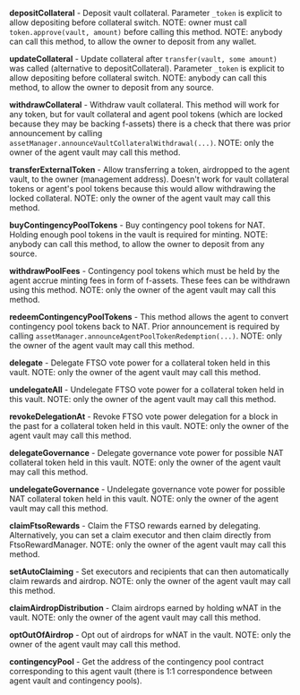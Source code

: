 **depositCollateral** - Deposit vault collateral. Parameter `_token` is explicit to allow depositing before collateral switch.
NOTE: owner must call `token.approve(vault, amount)` before calling this method. NOTE: anybody can call this method, to allow the owner to deposit from any wallet.

**updateCollateral** - Update collateral after `transfer(vault, some amount)` was called (alternative to depositCollateral). Parameter `_token` is explicit to allow depositing before collateral switch.
NOTE: anybody can call this method, to allow the owner to deposit from any source.

**withdrawCollateral** - Withdraw vault collateral. This method will work for any token, but for vault collateral and agent pool tokens (which are locked because they may be backing f-assets) there is a check that there was prior announcement by calling `assetManager.announceVaultCollateralWithdrawal(...)`.
NOTE: only the owner of the agent vault may call this method.

**transferExternalToken** - Allow transferring a token, airdropped to the agent vault, to the owner (management address). Doesn't work for vault collateral tokens or agent's pool tokens  because this would allow withdrawing the locked collateral.
NOTE: only the owner of the agent vault may call this method.

**buyContingencyPoolTokens** - Buy contingency pool tokens for NAT. Holding enough pool tokens in the vault is required for minting.
NOTE: anybody can call this method, to allow the owner to deposit from any source.

**withdrawPoolFees** - Contingency pool tokens which must be held by the agent accrue minting fees in form of f-assets. These fees can be withdrawn using this method.
NOTE: only the owner of the agent vault may call this method.

**redeemContingencyPoolTokens** - This method allows the agent to convert contingency pool tokens back to NAT. Prior announcement is required by calling `assetManager.announceAgentPoolTokenRedemption(...)`.
NOTE: only the owner of the agent vault may call this method.

**delegate** - Delegate FTSO vote power for a collateral token held in this vault.
NOTE: only the owner of the agent vault may call this method.

**undelegateAll** - Undelegate FTSO vote power for a collateral token held in this vault.
NOTE: only the owner of the agent vault may call this method.

**revokeDelegationAt** - Revoke FTSO vote power delegation for a block in the past for a collateral token held in this vault.
NOTE: only the owner of the agent vault may call this method.

**delegateGovernance** - Delegate governance vote power for possible NAT collateral token held in this vault.
NOTE: only the owner of the agent vault may call this method.

**undelegateGovernance** - Undelegate governance vote power for possible NAT collateral token held in this vault.
NOTE: only the owner of the agent vault may call this method.

**claimFtsoRewards** - Claim the FTSO rewards earned by delegating. Alternatively, you can set a claim executor and then claim directly from FtsoRewardManager.
NOTE: only the owner of the agent vault may call this method.

**setAutoClaiming** - Set executors and recipients that can then automatically claim rewards and airdrop.
NOTE: only the owner of the agent vault may call this method.

**claimAirdropDistribution** - Claim airdrops earned by holding wNAT in the vault.
NOTE: only the owner of the agent vault may call this method.

**optOutOfAirdrop** - Opt out of airdrops for wNAT in the vault.
NOTE: only the owner of the agent vault may call this method.

**contingencyPool** - Get the address of the contingency pool contract corresponding to this agent vault (there is 1:1 correspondence between agent vault and contingency pools).
